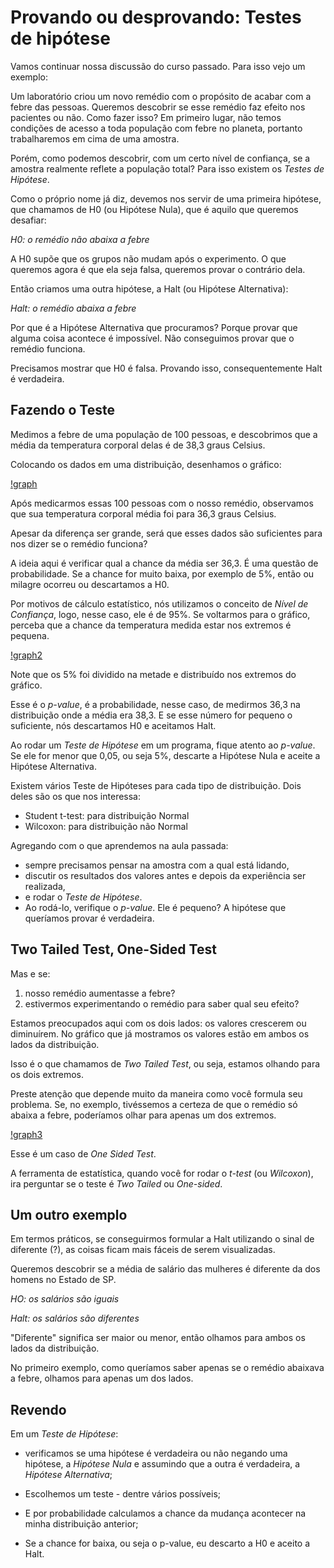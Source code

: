 # Provando ou desprovando: Testes de hipótese

Vamos continuar nossa discussão do curso passado. Para isso vejo um exemplo:

Um laboratório criou um novo remédio com o propósito de acabar com a febre das pessoas. Queremos descobrir se esse remédio faz efeito nos pacientes ou não. Como fazer isso? Em primeiro lugar, não temos condições de acesso a toda população com febre no planeta, portanto trabalharemos em cima de uma amostra.

Porém, como podemos descobrir, com um certo nível de confiança, se a amostra realmente reflete a população total? Para isso existem os *Testes de Hipótese*.

Como o próprio nome já diz, devemos nos servir de uma primeira hipótese, que chamamos de H0 (ou Hipótese Nula), que é aquilo que queremos desafiar:

*H0: o remédio não abaixa a febre*

A H0 supõe que os grupos não mudam após o experimento. O que queremos agora é que ela seja falsa, queremos provar o contrário dela.

Então criamos uma outra hipótese, a Halt (ou Hipótese Alternativa):

*Halt: o remédio abaixa a febre*

Por que é a Hipótese Alternativa que procuramos? Porque provar que alguma coisa acontece é impossível. Não conseguimos provar que o remédio funciona.

Precisamos mostrar que H0 é falsa. Provando isso, consequentemente Halt é verdadeira.

## Fazendo o Teste

Medimos a febre de uma população de 100 pessoas, e descobrimos que a média da temperatura corporal delas é de 38,3 graus Celsius.

Colocando os dados em uma distribuição, desenhamos o gráfico:

[!graph](https://s3.amazonaws.com/caelum-online-public/Estat%C3%ADstica+2/est2_1_1.png)

Após medicarmos essas 100 pessoas com o nosso remédio, observamos que sua temperatura corporal média foi para 36,3 graus Celsius.

Apesar da diferença ser grande, será que esses dados são suficientes para nos dizer se o remédio funciona?

A ideia aqui é verificar qual a chance da média ser 36,3. É uma questão de probabilidade. Se a chance for muito baixa, por exemplo de 5%, então ou milagre ocorreu ou descartamos a H0.

Por motivos de cálculo estatístico, nós utilizamos o conceito de *Nível de Confiança*, logo, nesse caso, ele é de 95%. Se voltarmos para o gráfico, perceba que a chance da temperatura medida estar nos extremos é pequena.

[!graph2](https://s3.amazonaws.com/caelum-online-public/Estat%C3%ADstica+2/est2_1_2.png)

Note que os 5% foi dividido na metade e distribuído nos extremos do gráfico.

Esse é o *p-value*, é a probabilidade, nesse caso, de medirmos 36,3 na distribuição onde a média era 38,3. E se esse número for pequeno o suficiente, nós descartamos H0 e aceitamos Halt.

Ao rodar um *Teste de Hipótese* em um programa, fique atento ao *p-value*. Se ele for menor que 0,05, ou seja 5%, descarte a Hipótese Nula e aceite a Hipótese Alternativa.

Existem vários Teste de Hipóteses para cada tipo de distribuição. Dois deles são os que nos interessa:

* Student t-test: para distribuição Normal
* Wilcoxon: para distribuição não Normal

Agregando com o que aprendemos na aula passada:

* sempre precisamos pensar na amostra com a qual está lidando,
* discutir os resultados dos valores antes e depois da experiência ser realizada,
* e rodar o *Teste de Hipótese*.
* Ao rodá-lo, verifique o *p-value*. Ele é pequeno? A hipótese que queríamos provar é verdadeira.

## Two Tailed Test, One-Sided Test

Mas e se:

1. nosso remédio aumentasse a febre?
2. estivermos experimentando o remédio para saber qual seu efeito?

Estamos preocupados aqui com os dois lados: os valores crescerem ou diminuírem. No gráfico que já mostramos os valores estão em ambos os lados da distribuição.

Isso é o que chamamos de *Two Tailed Test*, ou seja, estamos olhando para os dois extremos.

Preste atenção que depende muito da maneira como você formula seu problema. Se, no exemplo, tivéssemos a certeza de que o remédio só abaixa a febre, poderíamos olhar para apenas um dos extremos.

[!graph3](https://s3.amazonaws.com/caelum-online-public/Estat%C3%ADstica+2/est2_1_3.png)

Esse é um caso de *One Sided Test*.

A ferramenta de estatística, quando você for rodar o *t-test* (ou *Wilcoxon*), ira perguntar se o teste é *Two Tailed* ou *One-sided*.

## Um outro exemplo

Em termos práticos, se conseguirmos formular a Halt utilizando o sinal de diferente (?), as coisas ficam mais fáceis de serem visualizadas.

Queremos descobrir se a média de salário das mulheres é diferente da dos homens no Estado de SP.

*HO: os salários são iguais*

*Halt: os salários são diferentes*

"Diferente" significa ser maior ou menor, então olhamos para ambos os lados da distribuição.

No primeiro exemplo, como queríamos saber apenas se o remédio abaixava a febre, olhamos para apenas um dos lados.

## Revendo

Em um *Teste de Hipótese*:

* verificamos se uma hipótese é verdadeira ou não negando uma hipótese, a *Hipótese Nula* e assumindo que a outra é verdadeira, a *Hipótese Alternativa*;

* Escolhemos um teste - dentre vários possíveis;

* E por probabilidade calculamos a chance da mudança acontecer na minha distribuição anterior;

* Se a chance for baixa, ou seja o p-value, eu descarto a H0 e aceito a Halt.
